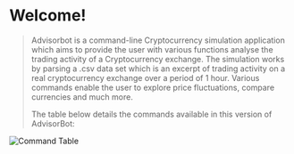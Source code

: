 # Welcome!
> Advisorbot is a command-line Cryptocurrency simulation application which aims to provide the user with various functions analyse the trading activity of a Cryptocurrency exchange.
> The simulation works by parsing a .csv data set which is an excerpt of trading activity on a real cryptocurrency exchange over a period of 1 hour. Various commands enable the user to explore price fluctuations, compare currencies and much more.
>
> The table below details the commands available in this version of
> AdvisorBot:

![Command Table](https://github.com/daniel-maxwell/AdvisorBot/blob/master/Command%20Table.png)
